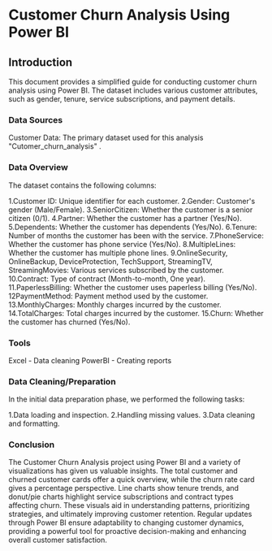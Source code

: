 # Customer Churn Analysis Using Power BI

## Introduction
This document provides a simplified guide for conducting customer churn analysis using Power BI. The dataset includes various customer attributes, such as gender, tenure, service subscriptions, and payment details.

### Data Sources 
Customer Data: The primary dataset used for this analysis "Cutomer_churn_analysis" .

### Data Overview
The dataset contains the following columns:


1.Customer ID: Unique identifier for each customer.
2.Gender: Customer's gender (Male/Female).
3.SeniorCitizen: Whether the customer is a senior citizen (0/1).
4.Partner: Whether the customer has a partner (Yes/No).
5.Dependents: Whether the customer has dependents (Yes/No).
6.Tenure: Number of months the customer has been with the service.
7.PhoneService: Whether the customer has phone service (Yes/No).
8.MultipleLines: Whether the customer has multiple phone lines.
9.OnlineSecurity, OnlineBackup, DeviceProtection, TechSupport, StreamingTV, StreamingMovies: Various services subscribed by the customer.
10.Contract: Type of contract (Month-to-month, One year).
11.PaperlessBilling: Whether the customer uses paperless billing (Yes/No).
12PaymentMethod: Payment method used by the customer.
13.MonthlyCharges: Monthly charges incurred by the customer.
14.TotalCharges: Total charges incurred by the customer.
15.Churn: Whether the customer has churned (Yes/No).

### Tools
Excel - Data cleaning 
PowerBI - Creating reports

### Data Cleaning/Preparation
In the initial data preparation phase, we performed the following tasks:

1.Data loading and inspection.
2.Handling missing values.
3.Data cleaning and formatting.

### Conclusion
The Customer Churn Analysis project using Power BI and a variety of visualizations has given us valuable insights. The total customer and churned customer cards offer a quick overview, while the churn rate card gives a percentage perspective. Line charts show tenure trends, and donut/pie charts highlight service subscriptions and contract types affecting churn. These visuals aid in understanding patterns, prioritizing strategies, and ultimately improving customer retention. Regular updates through Power BI ensure adaptability to changing customer dynamics, providing a powerful tool for proactive decision-making and enhancing overall customer satisfaction.

